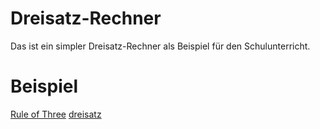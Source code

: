 # Dreisatz-Rechner

Das ist ein simpler Dreisatz-Rechner als Beispiel für den Schulunterricht.

# Beispiel
[Rule of Three](https://github.com/btemperli/rule-of-three)
[dreisatz](http://dreisatz.temper.li)
